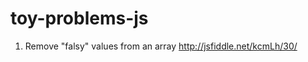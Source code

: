 toy-problems-js
===============

1. Remove "falsy" values from an array http://jsfiddle.net/kcmLh/30/



